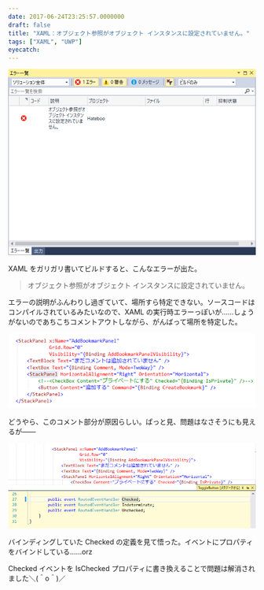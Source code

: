 ```yaml
---
date: 2017-06-24T23:25:57.0000000
draft: false
title: "XAML：オブジェクト参照がオブジェクト インスタンスに設定されていません。"
tags: ["XAML", "UWP"]
eyecatch: 
---
```

<p><span itemscope itemtype="http://schema.org/Photograph"><img src="20170624231314.png" alt="f:id:daruyanagi:20170624231314p:plain" title="f:id:daruyanagi:20170624231314p:plain" class="hatena-fotolife" itemprop="image"></span></p><p>XAML をガリガリ書いてビルドすると、こんなエラーが出た。</p>

<blockquote>
<p>オブジェクト参照がオブジェクト インスタンスに設定されていません。</p>

</blockquote>
<p>エラーの説明がふんわりし過ぎていて、場所すら特定できない。ソースコードはコンパイルされているみたいなので、XAML の実行時エラーっぽいが……しょうがないのであちこちコメントアウトしながら、がんばって場所を特定した。</p><p><span itemscope itemtype="http://schema.org/Photograph"><img src="20170624232247.png" alt="f:id:daruyanagi:20170624232247p:plain" title="f:id:daruyanagi:20170624232247p:plain" class="hatena-fotolife" itemprop="image"></span></p><p>どうやら、このコメント部分が原因らしい。ぱっと見、問題はなさそうにも見えるが――</p><p><span itemscope itemtype="http://schema.org/Photograph"><img src="20170624232355.png" alt="f:id:daruyanagi:20170624232355p:plain" title="f:id:daruyanagi:20170624232355p:plain" class="hatena-fotolife" itemprop="image"></span></p><p>バインディングしていた Checked の定義を見て悟った。イベントにプロパティをバインドしている……orz</p><p>Checked イベントを IsChecked プロパティに書き換えることで問題は解消されました＼(＾o＾)／</p>
